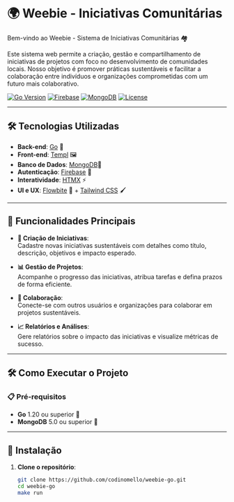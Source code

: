 # 🌍 Weebie - Iniciativas Comunitárias

Bem-vindo ao Weebie - Sistema de Iniciativas Comunitárias 🏘️

Este sistema web permite a criação, gestão e compartilhamento de iniciativas de projetos com foco no desenvolvimento de comunidades locais. Nosso objetivo é promover práticas sustentáveis e facilitar a colaboração entre indivíduos e organizações comprometidas com um futuro mais colaborativo.

[![Go Version](https://img.shields.io/badge/Go-1.24%2B-blue?logo=go)](https://golang.org/)
[![Firebase](https://img.shields.io/badge/Firebase-Auth-orange?logo=firebase)](https://firebase.google.com/)
[![MongoDB](https://img.shields.io/badge/MongoDB-8.0%2B-green?logo=mongodb)](https://www.mongodb.com/)
[![License](https://img.shields.io/badge/License-MIT-yellow)](https://github.com/codinomello/weebie-go/blob/main/LICENSE)

---

## 🛠️ Tecnologias Utilizadas

- **Back-end**: [Go](https://golang.org/) 🐹
- **Front-end**: [Templ](https://github.com/arschles/templ) 🖼️
- **Banco de Dados**: [MongoDB](https://www.mongodb.com/)🍃
- **Autenticação**: [Firebase](https://firebase.google.com/products/auth) 🔐
- **Interatividade**: [HTMX](https://htmx.org/) ⚡
- **UI e UX**: [Flowbite](https://flowbite.com/) 🎨 + [Tailwind CSS](https://tailwindcss.com/) 🖌

---

## 🚀 Funcionalidades Principais

- **🌱 Criação de Iniciativas**:  
  Cadastre novas iniciativas sustentáveis com detalhes como título, descrição, objetivos e impacto esperado.

- **📊 Gestão de Projetos**:  
  Acompanhe o progresso das iniciativas, atribua tarefas e defina prazos de forma eficiente.

- **🤝 Colaboração**:  
  Conecte-se com outros usuários e organizações para colaborar em projetos sustentáveis.

- **📈 Relatórios e Análises**:  
  Gere relatórios sobre o impacto das iniciativas e visualize métricas de sucesso.

---

## 🛠️ Como Executar o Projeto

### 📋 Pré-requisitos

- **Go** 1.20 ou superior 🐹
- **MongoDB** 5.0 ou superior 🍃

---

## 📩 Instalação

1. **Clone o repositório**:
   ```bash
   git clone https://github.com/codinomello/weebie-go.git
   cd weebie-go
   make run
